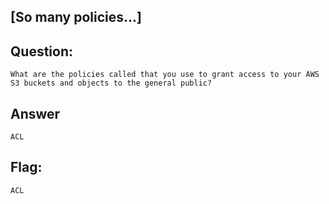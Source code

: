 [So many policies...]
---
Question:
---
	What are the policies called that you use to grant access to your AWS S3 buckets and objects to the general public?

Answer
---
	ACL

Flag:
---
	ACL